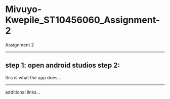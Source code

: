 # Mivuyo-Kwepile_ST10456060_Assignment-2
Assignment 2

---------------------------------------------
step 1: open android studios
step 2:
---------------------------------------------
this is what the app does...

----------------------------------------------
additional links...
